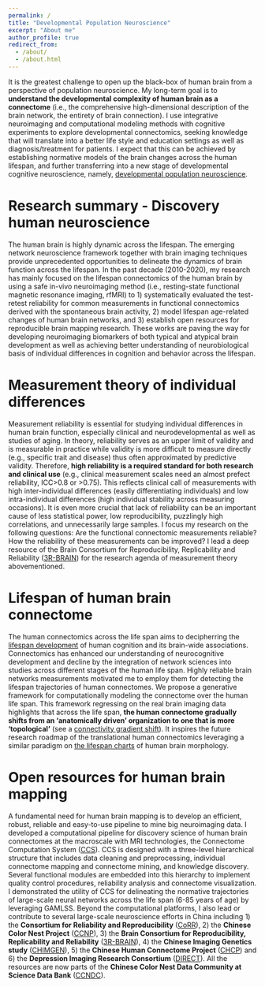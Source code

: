 ```yaml
---
permalink: /
title: "Developmental Population Neuroscience"
excerpt: "About me"
author_profile: true
redirect_from: 
  - /about/
  - /about.html
---
```


It is the greatest challenge to open up the black-box of human brain from a perspective of population neuroscience. My long-term goal is to **understand the developmental complexity of human brain as a connectome** (i.e., the comprehensive high-dimensional description of the brain network, the entirety of brain connection). I use integrative neuroimaging and computational modeling methods with cognitive experiments to explore developmental connectomics, seeking knowledge that will translate into a better life style and education settings as well as diagnosis/treatment for patients. I expect that this can be achieved by establishing normative models of the brain changes across the human lifespan, and further transferring into a new stage of developmental cognitive neuroscience, namely, [developmental population neuroscience](http://deepneuro.bnu.edu.cn).

Research summary - Discovery human neuroscience
======
The human brain is highly dynamic across the lifespan. The emerging network neuroscience framework together with brain imaging techniques provide unprecedented opportunities to delineate the dynamics of brain function across the lifespan. In the past decade (2010-2020), my research has mainly focused on the lifespan connectomics of the human brain by using a safe in-vivo neuroimaging method (i.e., resting-state functional magnetic resonance imaging, rfMRI) to 1) systematically evaluated the test-retest reliability for common measurements in functional connectomics derived with the spontaneous brain activity, 2) model lifespan age-related changes of human brain networks, and 3) establish open resources for reproducible brain mapping research. These works are paving the way for developing neuroimaging biomarkers of both typical and atypical brain development as well as achieving better understanding of neurobiological basis of individual differences in cognition and behavior across the lifespan.

Measurement theory of individual differences
======
Measurement reliability is essential for studying individual differences in human brain function, especially clinical and neurodevelopmental as well as studies of aging. In theory, reliability serves as an upper limit of validity and is measurable in practice while validity is more difficult to measure directly (e.g., specific trait and disease) thus often approximated by predictive validity. Therefore, **high reliability is a required standard for both research and clinical use** (e.g., clinical measurement scales need an almost prefect reliability, ICC>0.8 or >0.75). This reflects clinical call of measurements with high inter-individual differences (easily differentiating individuals) and low intra-individual differences (high individual stability across measuring occasions). It is even more crucial that lack of reliability can be an important cause of less statistical power, low reproducibility, puzzlingly high correlations, and unnecessarily large samples. I focus my research on the following questions: Are the functional connectomic measurements reliable? How the reliability of these measurements can be improved? I lead a deep resource of the Brain Consortium for Reproducibility, Replicability and Reliability ([3R-BRAIN](https://github.com/zuoxinian/3R-BRAIN)) for the research agenda of measurement theory abovementioned.

Lifespan of human brain connectome
======
The human connectomics across the life span aims to decipherring the [lifespan development](https://www.sciencedirect.com/journal/trends-in-cognitive-sciences/special-issue/10H1NM70T3M) of human cognition and its brain-wide associations. Connectomics has enhanced our understanding of neurocognitive development and decline by the integration of network sciences into studies across different stages of the human life span. Highly reliable brain networks measurements motivated me to employ them for detecting the lifespan trajectories of human connectomes. We propose a generative framework for computationally modeling the connectome over the human life span. This framework regressing on the real brain imaging data highlights that across the life span, **the human connectome gradually shifts from an ‘anatomically driven’ organization to one that is more ‘topological’** (see a [connectivity gradient shift](https://doi.org/10.1073/pnas.2024448118)). It inspires the future research roadmap of the translational human connectomics leveraging a similar paradigm on [the lifespan charts](https://www.nature.com/articles/s41586-022-04554-y) of human brain morphology. 

Open resources for human brain mapping
======
A fundamental need for human brain mapping is to develop an efficient, robust, reliable and easy-to-use pipeline to mine big neuroimaging data. I developed a computational pipeline for discovery science of human brain connectomes at the macroscale with MRI technologies, the Connectome Computation System ([CCS](https://github.com/zuoxinian/CCS)). CCS is designed with a three-level hierarchical structure that includes data cleaning and preprocessing, individual connectome mapping and connectome mining, and knowledge discovery. Several functional modules are embedded into this hierarchy to implement quality control procedures, reliability analysis and connectome visualization. I demonstrated the utility of CCS for delineating the normative trajectories of large-scale neural networks across the life span (6-85 years of age) by leveraging GAMLSS. Beyond the computational platforms, I also lead or contribute to several large-scale neuroscience efforts in China including 1) the **Consortium for Reliability and Reproducibility** ([CoRR](https://github.com/zuoxinian/CoRR)), 2) the **Chinese Color Nest Project** ([CCNP](https://github.com/zuoxinian/CCNP)), 3) the **Brain Consortium for Reproducibility, Replicability and Reliability** ([3R-BRAIN](https://github.com/zuoxinian/3R-BRAIN)), 4) the **Chinese Imaging Genetics study** ([CHIMGEN](http://chimgen.tmu.edu.cn/en/index.php)), 5) the **Chinese Human Connectome Project** ([CHCP](http://chinesehcp.org/#/home)) and 6) the **Depression Imaging Research Consortium** ([DIRECT](http://rfmri.org/REST-meta-MDD)). All the resources are now parts of the **Chinese Color Nest Data Community at Science Data Bank** ([CCNDC](https://ccndc.scidb.cn/en)).


